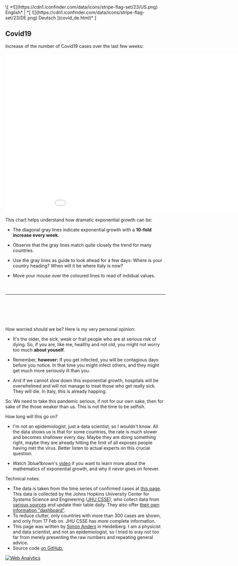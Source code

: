 <div style="max-width:850px">
\[ *![](https://cdn1.iconfinder.com/data/icons/stripe-flag-set/23/US.png) English* | *[ ![](https://cdn1.iconfinder.com/data/icons/stripe-flag-set/23/DE.png) Deutsch ](covid_de.html)* ]

## Covid19

Increase of the number of Covid19 cases over the last few weeks:

<iframe src="covid_plotly.html" width=1000 height=500 style="border:none;padding:none"></iframe>

This chart helps understand how dramatic exponential growth can be:

- The diagonal gray lines indicate exponential growth with a **10-fold increase every week**.
- Observe that the gray lines match quite closely the trend for many countries.
- Use the gray lines as guide to look ahead for a few days: Where is your country heading? When will it be where Italy is now?


- Move your mouse over the coloured lines to read of indidual values.

<p style="margin-bottom:50px;"></p>

---

<p style="margin-bottom:100px;"></p>

How worried should we be? Here is my very personal opinion:

- It's the older, the sick, weak or frail people who are at serious risk of dying. So, if you are, like me, healthy and not old, you might not worry too much **about youself**. 

- Remember, **however:** If you get infected, you will be contagious days before you notice. In that time you might infect others, and they might get much more seriously ill than you.

- And if we cannot slow down this exponential growth, hospitals will be overwhelmed and  will not manage to treat those who get really sick. They will die. In Italy, this is already happing.

So: We need to take this pandemic serious, if not for our own sake, then for sake of the those weaker than us. This is not the time to be selfish.

How long will this go on?

- I'm not an epidemiologist, just a data scientist, so I wouldn't know. All the data shows us is that for some countries, the rate is much slower and becomes shallower every day. Maybe they are doing something right, maybe they are already hitting the limit of all exposes people having met the virus. Better listen to actual experts on this crucial question.

- Watch 3blue1brown's [video](https://www.youtube.com/watch?v=Kas0tIxDvrg]) if you want to learn more about the mathematics of exponential growth, and why it never goes on forever.

Technical notes:

- The data is taken from the time series of confirmed cases at [this page](https://github.com/CSSEGISandData/COVID-19/tree/master/csse_covid_19_data/csse_covid_19_time_series). This data is collected by the Johns Hopkins University Center for Systems Science and Engineering ([JHU CSSE](https://systems.jhu.edu/)), who collect data from [various sources](https://github.com/CSSEGISandData/COVID-19) and update their table daily. They also offer [their own information "dashboard"](https://systems.jhu.edu/research/public-health/ncov/).
- To reduce clutter, only countries with more than 300 cases are shown, and only from 17 Feb on. JHU CSSE has more complete information.
- This page was written by <a href="https://twitter.com/s_anders_m">Simon Anders</a> in Heidelberg. I am a physicist and data scientist, and not an epidemiologist, so I tried to sray not too far from merely presenting the raw numbers and repeating general advice.
- Source code <a href="https://github.com/simon-anders/covid_trend">on GitHub.

</div>

<!-- Default Statcounter code for papagei
http://www.papagei.zmbh.uni-heidelberg.de -->
<script type="text/javascript">
var sc_project=12217842; 
var sc_invisible=1; 
var sc_security="e8a77c88"; 
</script>
<script type="text/javascript"
src="https://www.statcounter.com/counter/counter.js"
async></script>
<noscript><div class="statcounter"><a title="Web Analytics"
href="https://statcounter.com/" target="_blank"><img
class="statcounter"
src="https://c.statcounter.com/12217842/0/e8a77c88/1/"
alt="Web Analytics"></a></div></noscript>
<!-- End of Statcounter Code -->
